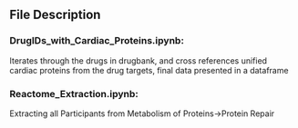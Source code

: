 ## File Description

### DrugIDs_with_Cardiac_Proteins.ipynb:
Iterates through the drugs in drugbank, and cross references unified cardiac proteins from the drug targets, final data presented in a dataframe

### Reactome_Extraction.ipynb:
Extracting all Participants from Metabolism of Proteins->Protein Repair



